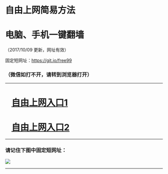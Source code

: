﻿# 自由上网简易方法

# 电脑、手机一键翻墙

（2017/10/09 更新，网址有效）

固定短网址：https://git.io/free99

### （微信如打不开，请转到浏览器打开）


***





# &nbsp;&nbsp; <a href="http://ft3121726417.fwq-tz-1001.info/fwqtz01.html?t=100900120238 " target="_blank">自由上网入口1</a>
# &nbsp;&nbsp; <a href="http://ft2184213125.fwq-tz-1002.info/fwqtz02.html?t=100900113764 " target="_blank">自由上网入口2</a>
***

### 请记住下图中固定短网址：

<img src="https://s3-us-west-2.amazonaws.com/fwq-1001/yjfq-20170905okok.png" /> 


***

